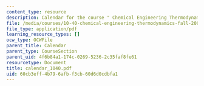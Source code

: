 ```yaml
---
content_type: resource
description: Calendar for the course " Chemical Engineering Thermodynamics".
file: /media/courses/10-40-chemical-engineering-thermodynamics-fall-2003/60cb3eff4b796afbf3cb60d6d0cdbfa1_calendar_1040.pdf
file_type: application/pdf
learning_resource_types: []
ocw_type: OCWFile
parent_title: Calendar
parent_type: CourseSection
parent_uid: 4f6b84a1-174c-0269-5236-2c35faf8fe61
resourcetype: Document
title: calendar_1040.pdf
uid: 60cb3eff-4b79-6afb-f3cb-60d6d0cdbfa1
---
```

